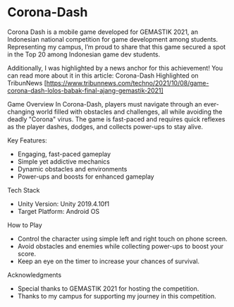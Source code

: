 # Corona-Dash

Corona Dash is a mobile game developed for GEMASTIK 2021, an Indonesian national competition for game development among students. Representing my campus, I’m proud to share that this game secured a spot in the Top 20 among Indonesian game dev students.

Additionally, I was highlighted by a news anchor for this achievement! You can read more about it in this article:
Corona-Dash Highlighted on TribunNews
[https://www.tribunnews.com/techno/2021/10/08/game-corona-dash-lolos-babak-final-ajang-gemastik-2021]

Game Overview
In Corona-Dash, players must navigate through an ever-changing world filled with obstacles and challenges, all while avoiding the deadly "Corona" virus. The game is fast-paced and requires quick reflexes as the player dashes, dodges, and collects power-ups to stay alive.

Key Features:
- Engaging, fast-paced gameplay
- Simple yet addictive mechanics
- Dynamic obstacles and environments
- Power-ups and boosts for enhanced gameplay

Tech Stack
- Unity Version: Unity 2019.4.10f1
- Target Platform: Android OS

How to Play
- Control the character using simple left and right touch on phone screen.
- Avoid obstacles and enemies while collecting power-ups to boost your score.
- Keep an eye on the timer to increase your chances of survival.

Acknowledgments
- Special thanks to GEMASTIK 2021 for hosting the competition.
- Thanks to my campus for supporting my journey in this competition.

